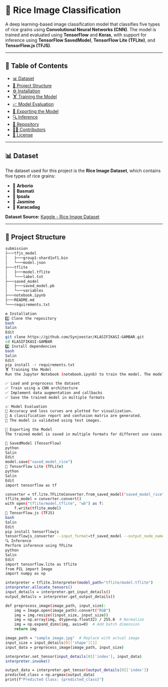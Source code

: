 # 🌾 Rice Image Classification  

A deep learning-based image classification model that classifies five types of rice grains using **Convolutional Neural Networks (CNN)**. The model is trained and evaluated using **TensorFlow** and **Keras**, with support for inference using **TensorFlow SavedModel**, **TensorFlow Lite (TFLite)**, and **TensorFlow.js (TFJS)**.  

---

## 📑 Table of Contents  

- [📊 Dataset](#-dataset)  
- [📁 Project Structure](#-project-structure)  
- [⚙️ Installation](#-installation)  
- [🏋️ Training the Model](#-training-the-model)  
- [📈 Model Evaluation](#-model-evaluation)  
- [🚀 Exporting the Model](#-exporting-the-model)  
- [🔍 Inference](#-inference)  
- [📂 Repository](#-repository)  
- [👨‍💻 Contributors](#-contributors)  
- [📜 License](#-license)  

---

## 📊 Dataset  

The dataset used for this project is the **Rice Image Dataset**, which contains five types of rice grains:  

- 🌾 **Arborio**  
- 🌾 **Basmati**  
- 🌾 **Ipsala**  
- 🌾 **Jasmine**  
- 🌾 **Karacadag**  

**Dataset Source:** [Kaggle - Rice Image Dataset](https://www.kaggle.com/datasets/muratkokludataset/rice-image-dataset)  

---

## 📁 Project Structure  

```bash
submission
├───tfjs_model
│   ├───group1-shard1of1.bin
│   └───model.json
├───tflite
│   ├───model.tflite
│   └───label.txt
├───saved_model
│   ├───saved_model.pb
│   └───variables
├───notebook.ipynb
├───README.md
└───requirements.txt

⚙️ Installation
1️⃣ Clone the repository
bash
Salin
Edit
git clone https://github.com/Synjoestar/KLASIFIKASI-GAMBAR.git
cd KLASIFIKASI-GAMBAR
2️⃣ Install dependencies
bash
Salin
Edit
pip install -r requirements.txt
🏋️ Training the Model
Run the Jupyter Notebook (notebook.ipynb) to train the model. The model will:

✅ Load and preprocess the dataset
✅ Train using a CNN architecture
✅ Implement data augmentation and callbacks
✅ Save the trained model in multiple formats

📈 Model Evaluation
🔹 Accuracy and loss curves are plotted for visualization.
🔹 A classification report and confusion matrix are generated.
🔹 The model is validated using test images.

🚀 Exporting the Model
The trained model is saved in multiple formats for different use cases:

📌 SavedModel (TensorFlow)
python
Salin
Edit
model.save("saved_model_rice")
📌 TensorFlow Lite (TFLite)
python
Salin
Edit
import tensorflow as tf

converter = tf.lite.TFLiteConverter.from_saved_model("saved_model_rice")
tflite_model = converter.convert()
with open("tflite/model.tflite", "wb") as f:
    f.write(tflite_model)
📌 TensorFlow.js (TFJS)
bash
Salin
Edit
pip install tensorflowjs
tensorflowjs_converter --input_format=tf_saved_model --output_node_names='Predictions' --saved_model_tags=serve saved_model_rice tfjs_model
🔍 Inference
Perform inference using TFLite
python
Salin
Edit
import tensorflow.lite as tflite
from PIL import Image
import numpy as np

interpreter = tflite.Interpreter(model_path="tflite/model.tflite")
interpreter.allocate_tensors()
input_details = interpreter.get_input_details()
output_details = interpreter.get_output_details()

def preprocess_image(image_path, input_size):
    img = Image.open(image_path).convert("RGB")
    img = img.resize((input_size, input_size))
    img = np.array(img, dtype=np.float32) / 255.0  # Normalize
    img = np.expand_dims(img, axis=0)  # Add batch dimension
    return img

image_path = "sample_image.jpg"  # Replace with actual image
input_size = input_details[0]['shape'][1]  
input_data = preprocess_image(image_path, input_size)

interpreter.set_tensor(input_details[0]['index'], input_data)
interpreter.invoke()

output_data = interpreter.get_tensor(output_details[0]['index'])
predicted_class = np.argmax(output_data)
print(f"Predicted Class: {predicted_class}")
